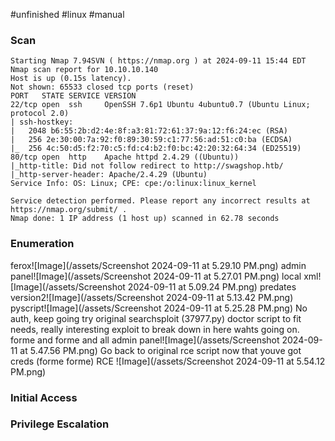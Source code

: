 #unfinished #linux #manual 
### Scan
```
Starting Nmap 7.94SVN ( https://nmap.org ) at 2024-09-11 15:44 EDT
Nmap scan report for 10.10.10.140
Host is up (0.15s latency).
Not shown: 65533 closed tcp ports (reset)
PORT   STATE SERVICE VERSION
22/tcp open  ssh     OpenSSH 7.6p1 Ubuntu 4ubuntu0.7 (Ubuntu Linux; protocol 2.0)
| ssh-hostkey: 
|   2048 b6:55:2b:d2:4e:8f:a3:81:72:61:37:9a:12:f6:24:ec (RSA)
|   256 2e:30:00:7a:92:f0:89:30:59:c1:77:56:ad:51:c0:ba (ECDSA)
|_  256 4c:50:d5:f2:70:c5:fd:c4:b2:f0:bc:42:20:32:64:34 (ED25519)
80/tcp open  http    Apache httpd 2.4.29 ((Ubuntu))
|_http-title: Did not follow redirect to http://swagshop.htb/
|_http-server-header: Apache/2.4.29 (Ubuntu)
Service Info: OS: Linux; CPE: cpe:/o:linux:linux_kernel

Service detection performed. Please report any incorrect results at https://nmap.org/submit/ .
Nmap done: 1 IP address (1 host up) scanned in 62.78 seconds
```
### Enumeration

ferox![Image](/assets/Screenshot 2024-09-11 at 5.29.10 PM.png)
admin panel![Image](/assets/Screenshot 2024-09-11 at 5.27.01 PM.png)
local xml![Image](/assets/Screenshot 2024-09-11 at 5.09.24 PM.png)
predates version2![Image](/assets/Screenshot 2024-09-11 at 5.13.42 PM.png)
pyscript![Image](/assets/Screenshot 2024-09-11 at 5.25.28 PM.png)
No auth, keep going
try original searchsploit (37977.py)
doctor script to fit needs, really interesting exploit to break down in here wahts going on. forme and forme and all
admin panel![Image](/assets/Screenshot 2024-09-11 at 5.47.56 PM.png)
Go back to original rce script now that youve got creds (forme forme)
RCE ![Image](/assets/Screenshot 2024-09-11 at 5.54.12 PM.png)



### Initial Access
### Privilege Escalation
###